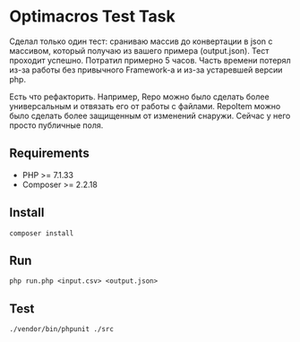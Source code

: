 # Optimacros Test Task

Сделал только один тест: сраниваю массив до конвертации в json с массивом, который получаю из вашего примера (output.json).
Тест проходит успешно. Потратил примерно 5 часов. Часть времени потерял из-за работы без привычного Framework-а и из-за устаревшей версии php.

Есть что рефакторить. Например, Repo можно было сделать более универсальным и отвязать его от работы с файлами.
RepoItem можно было сделать более защищенным от изменений снаружи. Сейчас у него просто публичные поля.

## Requirements

- PHP >= 7.1.33
- Composer >= 2.2.18

## Install

```
composer install
```

## Run

```
php run.php <input.csv> <output.json>
```

## Test

```
./vendor/bin/phpunit ./src
```